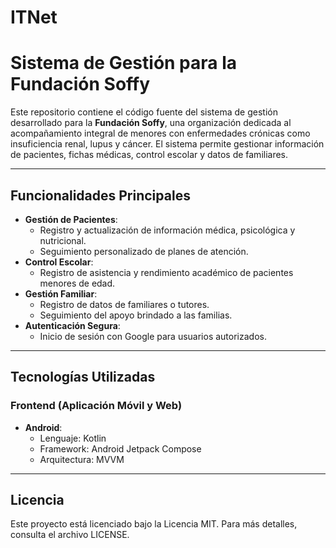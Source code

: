 # ITNet

# Sistema de Gestión para la Fundación Soffy

Este repositorio contiene el código fuente del sistema de gestión desarrollado para la **Fundación Soffy**, una organización dedicada al acompañamiento integral de menores con enfermedades crónicas como insuficiencia renal, lupus y cáncer. El sistema permite gestionar información de pacientes, fichas médicas, control escolar y datos de familiares.

---

## **Funcionalidades Principales**

- **Gestión de Pacientes**:
  - Registro y actualización de información médica, psicológica y nutricional.
  - Seguimiento personalizado de planes de atención.
- **Control Escolar**:
  - Registro de asistencia y rendimiento académico de pacientes menores de edad.
- **Gestión Familiar**:
  - Registro de datos de familiares o tutores.
  - Seguimiento del apoyo brindado a las familias.
- **Autenticación Segura**:
  - Inicio de sesión con Google para usuarios autorizados.

---

## **Tecnologías Utilizadas**

### Frontend (Aplicación Móvil y Web)
- **Android**:
  - Lenguaje: Kotlin
  - Framework: Android Jetpack Compose
  - Arquitectura: MVVM

---

## Licencia
Este proyecto está licenciado bajo la Licencia MIT. Para más detalles, consulta el archivo LICENSE.
